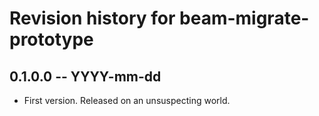 # Revision history for beam-migrate-prototype

## 0.1.0.0 -- YYYY-mm-dd

* First version. Released on an unsuspecting world.
